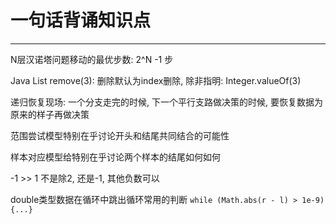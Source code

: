 # 一句话背诵知识点

---


N层汉诺塔问题移动的最优步数: 2^N -1 步

Java List<Integer> remove(3): 删除默认为index删除, 除非指明: Integer.valueOf(3)


递归恢复现场: 一个分支走完的时候, 下一个平行支路做决策的时候, 要恢复数据为原来的样子再做决策   

范围尝试模型特别在乎讨论开头和结尾共同结合的可能性

样本对应模型给特别在乎讨论两个样本的结尾如何如何

-1 >> 1 不是除2, 还是-1, 其他负数可以  

double类型数据在循环中跳出循环常用的判断  `while (Math.abs(r - l) > 1e-9) {...}`



